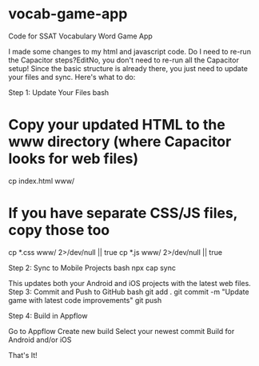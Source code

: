 # vocab-game-app
Code for SSAT Vocabulary Word Game App


 <!-- python3 -m http.server 8000 -->

I made some changes to my html and javascript code. Do I need to re-run the Capacitor steps?EditNo, you don't need to re-run all the Capacitor setup! Since the basic structure is already there, you just need to update your files and sync. Here's what to do:

Step 1: Update Your Files
bash
# Copy your updated HTML to the www directory (where Capacitor looks for web files)
cp index.html www/

# If you have separate CSS/JS files, copy those too
cp *.css www/ 2>/dev/null || true
cp *.js www/ 2>/dev/null || true

Step 2: Sync to Mobile Projects
bash
npx cap sync

This updates both your Android and iOS projects with the latest web files.
Step 3: Commit and Push to GitHub
bash
git add .
git commit -m "Update game with latest code improvements"
git push

Step 4: Build in Appflow

Go to Appflow
Create new build
Select your newest commit
Build for Android and/or iOS

That's It!